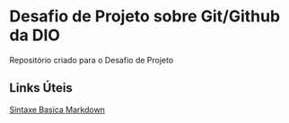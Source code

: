 # Desafio de Projeto sobre Git/Github da DIO 
Repositório criado para o Desafio de Projeto

## Links Úteis
[Sintaxe Basica Markdown](http://markdownguide.org/basic-syntax/)
